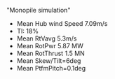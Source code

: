 


"Monopile simulation"
- Mean Hub wind Speed 7.09m/s
- TI: 18%
- Mean RtVavg 5.3m/s
- Mean RotPwr    5.87 MW
- Mean RotThrust 1.5  MN
- Mean Skew/Tilt=6deg
- Mean PtfmPitch=0.1deg
